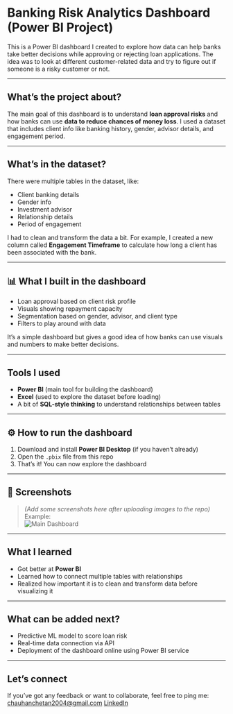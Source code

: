 # Banking Risk Analytics Dashboard (Power BI Project)

This is a Power BI dashboard I created to explore how data can help banks take better decisions while approving or rejecting loan applications. The idea was to look at different customer-related data and try to figure out if someone is a risky customer or not.

---

## What’s the project about?

The main goal of this dashboard is to understand **loan approval risks** and how banks can use **data to reduce chances of money loss**. I used a dataset that includes client info like banking history, gender, advisor details, and engagement period.

---

## What’s in the dataset?

There were multiple tables in the dataset, like:
- Client banking details
- Gender info
- Investment advisor
- Relationship details
- Period of engagement

I had to clean and transform the data a bit. For example, I created a new column called **Engagement Timeframe** to calculate how long a client has been associated with the bank.

---

## 📊 What I built in the dashboard

- Loan approval based on client risk profile
- Visuals showing repayment capacity
- Segmentation based on gender, advisor, and client type
- Filters to play around with data

It’s a simple dashboard but gives a good idea of how banks can use visuals and numbers to make better decisions.

---

##  Tools I used

- **Power BI** (main tool for building the dashboard)
- **Excel** (used to explore the dataset before loading)
- A bit of **SQL-style thinking** to understand relationships between tables

---

## ⚙️ How to run the dashboard

1. Download and install **Power BI Desktop** (if you haven’t already)
2. Open the `.pbix` file from this repo
3. That’s it! You can now explore the dashboard

---

## 📸 Screenshots

> *(Add some screenshots here after uploading images to the repo)*  
Example:  
![Main Dashboard]()

---

##  What I learned

- Got better at **Power BI**
- Learned how to connect multiple tables with relationships
- Realized how important it is to clean and transform data before visualizing it

---

## What can be added next?

- Predictive ML model to score loan risk
- Real-time data connection via API
- Deployment of the dashboard online using Power BI service

---

##  Let’s connect

If you’ve got any feedback or want to collaborate, feel free to ping me:  
chauhanchetan2004@gmail.com 
[LinkedIn](https://shorturl.at/TOiTg)


